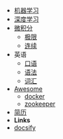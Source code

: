 - [机器学习](ml)
- [深度学习](dl)
- [微积分](calculus/introduction)
  - [极限](calculus/limit)
  - [连续](calculus/continuity)
- 英语
  - [口语](en/colloquialism)
  - [语法](en/grammar)
  - [词汇](en/vocabulary)
- [Awesome](awesome/awesome)
  - [docker](awesome/docker)
  - [zookeeper](awesome/zookeeper)
- [简历](profile)
- **Links**
- [docsify](https://docsify.js.org)